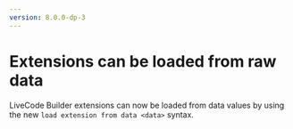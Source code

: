 ```yaml
---
version: 8.0.0-dp-3
---
```

# Extensions can be loaded from raw data

LiveCode Builder extensions can now be loaded from data values by
using the new `load extension from data <data>` syntax.
